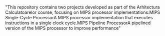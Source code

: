 "This repository contains two projects developed as part of the Arhitectura Calculatoarelor course, focusing on MIPS processor implementations:MIPS Single-Cycle ProcessorA MIPS processor implementation that executes instructions in a single clock cycle.MIPS Pipeline ProcessorA pipelined version of the MIPS processor to improve performance" 
